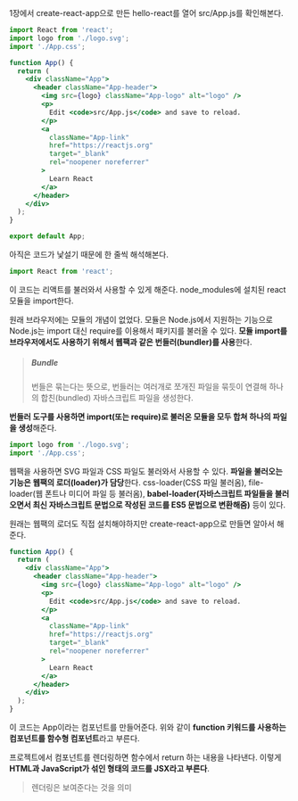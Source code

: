 1장에서 create-react-app으로 만든 hello-react를 열어 src/App.js를 확인해본다.

```jsx
import React from 'react';
import logo from './logo.svg';
import './App.css';

function App() {
  return (
    <div className="App">
      <header className="App-header">
        <img src={logo} className="App-logo" alt="logo" />
        <p>
          Edit <code>src/App.js</code> and save to reload.
        </p>
        <a
          className="App-link"
          href="https://reactjs.org"
          target="_blank"
          rel="noopener noreferrer"
        >
          Learn React
        </a>
      </header>
    </div>
  );
}

export default App;
```

아직은 코드가 낯설기 때문에 한 줄씩 해석해본다.

```javascript
import React from 'react';
```

이 코드는 리액트를 불러와서 사용할 수 있게 해준다. node_modules에 설치된 react 모듈을 import한다.

원래 브라우저에는 모듈의 개념이 없었다. 모듈은 Node.js에서 지원하는 기능으로 Node.js는 import 대신 require를 이용해서 패키지를 불러올 수 있다. **모듈 import를 브라우저에서도 사용하기 위해서 웹팩과 같은 번들러(bundler)를 사용**한다.

> ##### Bundle
>
> 번들은 묶는다는 뜻으로, 번들러는 여러개로 쪼개진 파일을 묶듯이 연결해 하나의 합친(bundled) 자바스크립트 파일을 생성한다.

**번들러 도구를 사용하면 import(또는 require)로 불러온 모듈을 모두 합쳐 하나의 파일을 생성**해준다.

```javascript
import logo from './logo.svg';
import './App.css';
```

웹팩을 사용하면 SVG 파일과 CSS 파일도 불러와서 사용할 수 있다. **파일을 불러오는 기능은 웹팩의 로더(loader)가 담당**한다. css-loader(CSS 파일 불러옴), file-loader(웹 폰트나 미디어 파일 등 불러옴), **babel-loader(자바스크립트 파일들을 불러오면서 최신 자바스크립트 문법으로 작성된 코드를 ES5 문법으로 변환해줌)** 등이 있다.

원래는 웹팩의 로더도 직접 설치해야하지만 create-react-app으로 만들면 알아서 해준다.

```jsx
function App() {
  return (
    <div className="App">
      <header className="App-header">
        <img src={logo} className="App-logo" alt="logo" />
        <p>
          Edit <code>src/App.js</code> and save to reload.
        </p>
        <a
          className="App-link"
          href="https://reactjs.org"
          target="_blank"
          rel="noopener noreferrer"
        >
          Learn React
        </a>
      </header>
    </div>
  );
}
```

이 코드는 App이라는 컴포넌트를 만들어준다. 위와 같이 **function 키워드를 사용하는 컴포넌트를 함수형 컴포넌트**라고 부른다.

프로젝트에서 컴포넌트를 렌더링하면 함수에서 return 하는 내용을 나타낸다. 이렇게 **HTML과 JavaScript가 섞인 형태의 코드를 JSX라고 부른다**.

> 렌더링은 보여준다는 것을 의미

